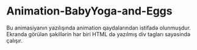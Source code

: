 # Animation-BabyYoga-and-Eggs
Bu animasiyanın yazılışında animation qaydalarından istifadə olunmuşdur. Ekranda görülən şəkillərin hər biri HTML də yazılmış div tagları sayəsində çalışır.
